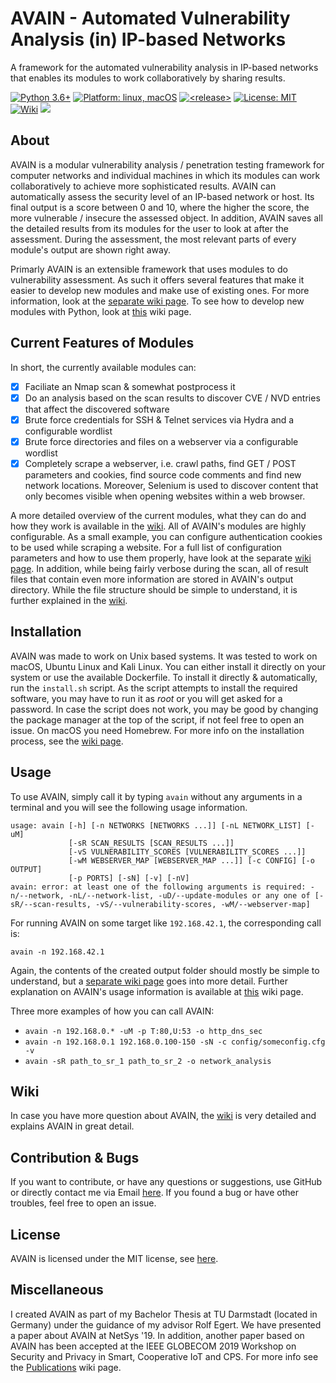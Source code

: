 # AVAIN - Automated Vulnerability Analysis (in) IP-based Networks
A framework for the automated vulnerability analysis in IP-based networks that enables its modules to work collaboratively by sharing results.

<p>
<a href="#"><img src="https://img.shields.io/badge/python-3.6%2B-red" alt="Python 3.6+"></a>
<a href="#"><img src="https://img.shields.io/badge/platform-linux%20%7C%20macOS-%23557ef6" alt="Platform: linux, macOS"></a>
<a href="#"><img src="https://img.shields.io/github/v/release/dustinborn/avain?include_prereleases" alt="<release>"></a>
<a href="https://github.com/DustinBorn/avain/blob/master/LICENSE"><img src="https://img.shields.io/badge/license-MIT-green" alt="License: MIT"></a>
<a href="https://github.com/DustinBorn/avain/wiki"><img src="https://img.shields.io/badge/documentation-wiki-yellow" alt="Wiki"></a>
<a href="#"><img src="https://img.shields.io/github/languages/code-size/dustinborn/avain?color=lightgray"></a>
</p>

## About
AVAIN is a modular vulnerability analysis / penetration testing framework for computer networks and individual machines in which its modules can work collaboratively to achieve more sophisticated results. AVAIN can automatically assess the security level of an IP-based network or host. Its final output is a score between 0 and 10, where the higher the score, the more vulnerable / insecure the assessed object. In addition, AVAIN saves all the detailed results from its modules for the user to look at after the assessment. During the assessment, the most relevant parts of every module's output are shown right away.


Primarly AVAIN is an extensible framework that uses modules to do vulnerability assessment. As such it offers several features that make it easier to develop new modules and make use of existing ones. For more information, look at the [separate wiki page](https://github.com/DustinBorn/avain/wiki/Framework-Features). To see how to develop new modules with Python, look at [this](https://github.com/DustinBorn/avain/wiki/Creating-a-New-Module) wiki page.


## Current Features of Modules
In short, the currently available modules can:
- [x] Faciliate an Nmap scan &amp; somewhat postprocess it
- [x] Do an analysis based on the scan results to discover CVE / NVD entries that affect the discovered software
- [x] Brute force credentials for SSH &amp; Telnet services via Hydra and a configurable wordlist
- [x] Brute force directories and files on a webserver via a configurable wordlist
- [x] Completely scrape a webserver, i.e. crawl paths, find GET / POST parameters and cookies, find source code comments and find new network locations. Moreover, Selenium is used to discover content that only becomes visible when opening websites within a web browser.

A more detailed overview of the current modules, what they can do and how they work is available in the [wiki](https://github.com/DustinBorn/avain/wiki/Module-Overview). All of AVAIN's modules are highly configurable. As a small example, you can configure authentication cookies to be used while scraping a website. For a full list of configuration parameters and how to use them properly, have look at the separate [wiki page](https://github.com/DustinBorn/avain/wiki/Configuration). In addition, while being fairly verbose during the scan, all of result files that contain even more information are stored in AVAIN's output directory. While the file structure should be simple to understand, it is further explained in the [wiki](https://github.com/DustinBorn/avain/wiki/Output-Structure).


## Installation
AVAIN was made to work on Unix based systems. It was tested to work on macOS, Ubuntu Linux and Kali Linux. You can either install it directly on your system or use the available Dockerfile. To install it directly &amp; automatically, run the ``install.sh`` script. As the script attempts to install the required software, you may have to run it as *root* or you will get asked for a password. In case the script does not work, you may be good by changing the package manager at the top of the script, if not feel free to open an issue. On macOS you need Homebrew. For more info on the installation process, see the [wiki page](https://github.com/DustinBorn/avain/wiki/Getting-Started).


## Usage
To use AVAIN, simply call it by typing ``avain`` without any arguments in a terminal and you will see the following usage information.
```
usage: avain [-h] [-n NETWORKS [NETWORKS ...]] [-nL NETWORK_LIST] [-uM]
             [-sR SCAN_RESULTS [SCAN_RESULTS ...]]
             [-vS VULNERABILITY_SCORES [VULNERABILITY_SCORES ...]]
             [-wM WEBSERVER_MAP [WEBSERVER_MAP ...]] [-c CONFIG] [-o OUTPUT]
             [-p PORTS] [-sN] [-v] [-nV]
avain: error: at least one of the following arguments is required: -n/--network, -nL/--network-list, -uD/--update-modules or any one of [-sR/--scan-results, -vS/--vulnerability-scores, -wM/--webserver-map]
```
For running AVAIN on some target like ``192.168.42.1``, the corresponding call is:
```
avain -n 192.168.42.1
```
Again, the contents of the created output folder should mostly be simple to understand, but a [separate wiki page](https://github.com/DustinBorn/avain/wiki/Output-Structure) goes into more detail. Further explanation on AVAIN's usage information is available at [this](https://github.com/DustinBorn/avain/wiki/Usage) wiki page.

Three more examples of how you can call AVAIN:
* ``avain -n 192.168.0.* -uM -p T:80,U:53 -o http_dns_sec``
* ``avain -n 192.168.0.1 192.168.0.100-150 -sN -c config/someconfig.cfg -v``
* ``avain -sR path_to_sr_1 path_to_sr_2 -o network_analysis``


## Wiki
In case you have more question about AVAIN, the [wiki](https://github.com/DustinBorn/avain/wiki/) is very detailed and explains AVAIN in great detail.


## Contribution & Bugs
If you want to contribute, or have any questions or suggestions, use GitHub or directly contact me via Email <a href="mailto:dustin.born@stud.tu-darmstadt.de">here</a>. If you found a bug or have other troubles, feel free to open an issue.


## License
AVAIN is licensed under the MIT license, see [here](https://github.com/DustinBorn/avain/blob/master/LICENSE).


## Miscellaneous
I created AVAIN as part of my Bachelor Thesis at TU Darmstadt (located in Germany) under the guidance of my advisor Rolf Egert. We have presented a paper about AVAIN at NetSys&nbsp;'19. In addition, another paper based on AVAIN has been accepted at the IEEE GLOBECOM 2019 Workshop on Security and Privacy in Smart, Cooperative IoT and CPS. For more info see the [Publications](https://github.com/DustinBorn/avain/wiki/Publications) wiki page.
